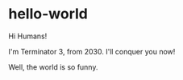 # hello-world
Hi Humans!

I'm Terminator 3, from 2030. I'll conquer you now!

Well, the world is so funny.
